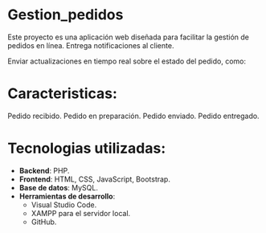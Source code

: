 # Gestion_pedidos

Este proyecto es una aplicación web diseñada para facilitar la gestión de pedidos en línea. Entrega notificaciones al cliente.

Enviar actualizaciones en tiempo real sobre el estado del pedido, como:

# Caracteristicas:
Pedido recibido.
Pedido en preparación.
Pedido enviado.
Pedido entregado.

# Tecnologias utilizadas:
- **Backend**: PHP.
- **Frontend**: HTML, CSS, JavaScript, Bootstrap.
- **Base de datos**: MySQL.
- **Herramientas de desarrollo**:
  - Visual Studio Code.
  - XAMPP para el servidor local.
  - GitHub.
